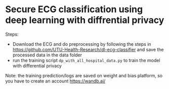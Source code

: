 # Secure ECG classification using deep learning with diffrential privacy

Steps: 
  - Download the ECG and do preprocessing by following the steps in https://github.com/UTU-Health-Research/dl-ecg-classifier and save the processed data in the data folder
  - run the training script ``` dp_with_all_hospital_data.py ``` to train the model with differential privacy

Note: the training prediction/logs are saved on weight and bias platform, so you have to create an account https://wandb.ai/
